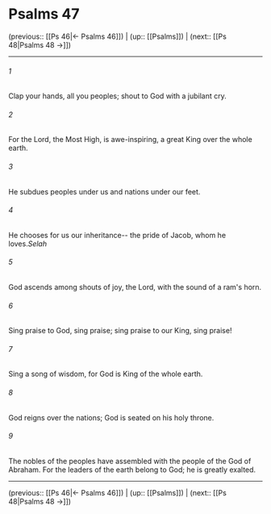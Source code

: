 # Psalms 47

(previous:: [[Ps 46|← Psalms 46]]) | (up:: [[Psalms]]) | (next:: [[Ps 48|Psalms 48 →]])

***


###### 1 
Clap your hands, all you peoples; shout to God with a jubilant cry. 

###### 2 
For the Lord, the Most High, is awe-inspiring, a great King over the whole earth. 

###### 3 
He subdues peoples under us and nations under our feet. 

###### 4 
He chooses for us our inheritance-- the pride of Jacob, whom he loves._Selah_ 

###### 5 
God ascends among shouts of joy, the Lord, with the sound of a ram's horn. 

###### 6 
Sing praise to God, sing praise; sing praise to our King, sing praise! 

###### 7 
Sing a song of wisdom, for God is King of the whole earth. 

###### 8 
God reigns over the nations; God is seated on his holy throne. 

###### 9 
The nobles of the peoples have assembled with the people of the God of Abraham. For the leaders of the earth belong to God; he is greatly exalted.

***

(previous:: [[Ps 46|← Psalms 46]]) | (up:: [[Psalms]]) | (next:: [[Ps 48|Psalms 48 →]])
